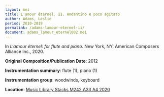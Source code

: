```yaml
---
layout: mei
title: L'amour éternel, II. Andantino e poco agitato
author: Adams, Leslie
period: 2010-2019
permalink: /adams-lamour-eternel-ii/
document: adams_lamour_eternel002.mei
---
```


In *L'amour éternel: for flute and piano.* New York, NY: American Composers Alliance Inc., 2020.

**Original Composition/Publication Date**: 2012

**Instrumentation summary**: flute (1), piano (1)

**Instrumentation group**: woodwinds, keyboard

**Location**: <a href="https://tufts.primo.exlibrisgroup.com/permalink/01TUN_INST/1kc9gia/alma991018698258203851" target="_blank">Music Library Stacks M242.A33 A4 2020</a>